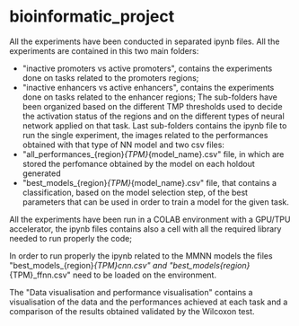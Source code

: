 # bioinformatic_project

All the experiments have been conducted in separated ipynb files.
All the experiments are contained in this two main folders:
  - "inactive promoters vs active promoters", contains the experiments done on tasks related to the promoters regions;
  - "inactive enhancers vs active enhancers", contains the experiments done on tasks related to the enhancer regions;
The sub-folders have been organized based on the different TMP thresholds used to decide the activation status of the regions and on the different types of neural network applied on that task.
Last sub-folders contains the ipynb file to run the single experiment, the images related to the performances obtained with that type of NN model and two csv files:
  - "all_performances_{region}_{TPM}_{model_name}.csv" file, in which are stored the perfomance obtained by the model on each holdout generated 
  - "best_models_{region}_{TPM}_{model_name}.csv" file, that contains a classification, based on the model selection step, of the best parameters that can be used in order to train a model for the given task.

All the experiments have been run in a COLAB environment with a GPU/TPU accelerator, the ipynb files contains also a cell with all the required library needed to run properly the code;

In order to run properly the ipynb related to the MMNN models the files "best_models_{region}_{TPM}_cnn.csv" and "best_models_{region}_{TPM}_ffnn.csv" need to be loaded on the environment.

The "Data visualisation and performance visualisation" contains a visualisation of the data and the performances achieved at each task and a comparison of the results obtained validated by the Wilcoxon test.

